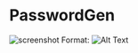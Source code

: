 # PasswordGen

![screenshot](mrcaspento.Github.io/PictureGarden/password.png)
Format: ![Alt Text](url)
